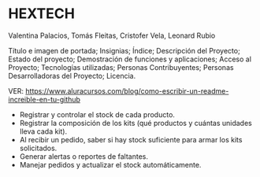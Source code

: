 # HEXTECH

Valentina Palacios, Tomás Fleitas, Cristofer Vela, Leonard Rubio

Título e imagen de portada;
Insignias;
Índice;
Descripción del Proyecto;
Estado del proyecto;
Demostración de funciones y aplicaciones;
Acceso al Proyecto;
Tecnologías utilizadas;
Personas Contribuyentes;
Personas Desarrolladoras del Proyecto;
Licencia.

VER: https://www.aluracursos.com/blog/como-escribir-un-readme-increible-en-tu-github


- Registrar y controlar el stock de cada producto.
- Registrar la composición de los kits (qué productos y cuántas unidades lleva cada kit).
- Al recibir un pedido, saber si hay stock suficiente para armar los kits solicitados.
- Generar alertas o reportes de faltantes.
- Manejar pedidos y actualizar el stock automáticamente.
